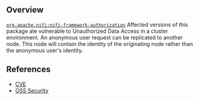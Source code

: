 ## Overview
[`org.apache.nifi:nifi-framework-authorization`](http://search.maven.org/#search%7Cga%7C1%7Ca%3A%22nifi-framework-authorization%22)
Affected versions of this package ate vulnerable to Unauthorized Data Access in a cluster environment. An anonymous user request can be replicated to another node. This node will contain the identity of the originating node rather than the anonymous user's identity.

## References
- [CVE](https://web.nvd.nist.gov/view/vuln/detail?vulnId=CVE-2017-5635)
- [OSS Security](http://seclists.org/oss-sec/2017/q1/565)
